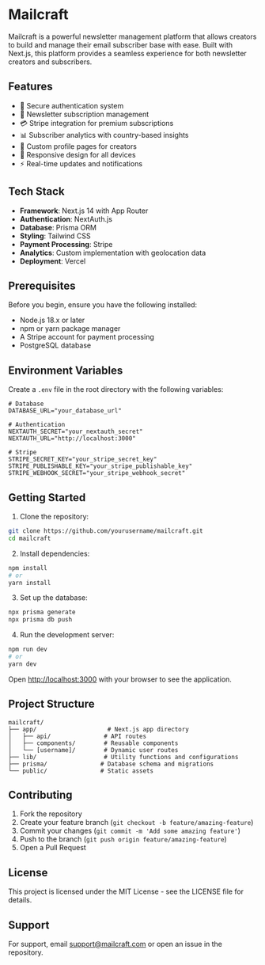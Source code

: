 # Mailcraft

Mailcraft is a powerful newsletter management platform that allows creators to build and manage their email subscriber base with ease. Built with Next.js, this platform provides a seamless experience for both newsletter creators and subscribers.

## Features

- 🔐 Secure authentication system
- 📧 Newsletter subscription management
- 💳 Stripe integration for premium subscriptions
- 📊 Subscriber analytics with country-based insights
- 👤 Custom profile pages for creators
- 📱 Responsive design for all devices
- ⚡ Real-time updates and notifications

## Tech Stack

- **Framework**: Next.js 14 with App Router
- **Authentication**: NextAuth.js
- **Database**: Prisma ORM
- **Styling**: Tailwind CSS
- **Payment Processing**: Stripe
- **Analytics**: Custom implementation with geolocation data
- **Deployment**: Vercel

## Prerequisites

Before you begin, ensure you have the following installed:
- Node.js 18.x or later
- npm or yarn package manager
- A Stripe account for payment processing
- PostgreSQL database

## Environment Variables

Create a `.env` file in the root directory with the following variables:

```env
# Database
DATABASE_URL="your_database_url"

# Authentication
NEXTAUTH_SECRET="your_nextauth_secret"
NEXTAUTH_URL="http://localhost:3000"

# Stripe
STRIPE_SECRET_KEY="your_stripe_secret_key"
STRIPE_PUBLISHABLE_KEY="your_stripe_publishable_key"
STRIPE_WEBHOOK_SECRET="your_stripe_webhook_secret"
```

## Getting Started

1. Clone the repository:
```bash
git clone https://github.com/yourusername/mailcraft.git
cd mailcraft
```

2. Install dependencies:
```bash
npm install
# or
yarn install
```

3. Set up the database:
```bash
npx prisma generate
npx prisma db push
```

4. Run the development server:
```bash
npm run dev
# or
yarn dev
```

Open [http://localhost:3000](http://localhost:3000) with your browser to see the application.

## Project Structure

```
mailcraft/
├── app/                    # Next.js app directory
│   ├── api/               # API routes
│   ├── components/        # Reusable components
│   └── [username]/        # Dynamic user routes
├── lib/                   # Utility functions and configurations
├── prisma/               # Database schema and migrations
└── public/               # Static assets
```

## Contributing

1. Fork the repository
2. Create your feature branch (`git checkout -b feature/amazing-feature`)
3. Commit your changes (`git commit -m 'Add some amazing feature'`)
4. Push to the branch (`git push origin feature/amazing-feature`)
5. Open a Pull Request

## License

This project is licensed under the MIT License - see the LICENSE file for details.

## Support

For support, email support@mailcraft.com or open an issue in the repository.
